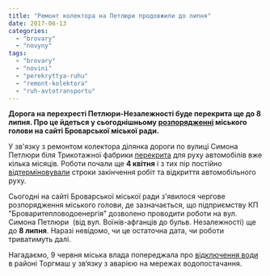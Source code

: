 ```yaml
---
title: "Ремонт колектора на Петлюри продовжили до липня"
date: 2017-06-13
categories: 
  - "brovary"
  - "novyny"
tags: 
  - "brovary"
  - "novini"
  - "perekryttya-ruhu"
  - "remont-kolektora"
  - "ruh-avtotransportu"
---
```


**Дорога на перехресті Петлюри-Незалежності буде перекрита ще до 8 липня. Про це йдеться у сьогоднішньому [розпорядженні](http://brovary-rada.gov.ua/documents/27353.html) міського голови на сайті Броварської міської ради.**

У зв'язку з ремонтом колектора ділянка дороги по вулиці Симона Петлюри біля Трикотажної фабрики [перекрита](http://brovary-rada.gov.ua/documents/26999.html) для руху автомобілів вже кілька місяців. Роботи почали ще **4 квітня** і з тих пір постійно [відтерміновували](https://mpz.brovary.org/ruh-transportu-bilya-trykotazhnoyi-fabryky-perekryto-15-travnya-prodovzhuyut-remont-kolektoru/) строки закінчення робіт та відкриття автомобільного руху.

Сьогодні на сайті Броварської міської ради з'явилося чергове розпорядження міського голови, де зазначається, що підприємству КП "Броваритепловодоенергія" дозволено проводити роботи на вул. Симона Петлюри  (від вул. Воїнів-афганців до бульв. Незалежності) ще до **8 липня**. Наразі невідомо, чи це остаточна дата, чи роботи триватимуть далі.

Нагадаємо, 9 червня міська влада попереджала про [відключення води](https://mpz.brovary.org/anons-sogodni-na-torgmashi-z-18-00-ne-bude-vody/) в районі Торгмаш у зв‘язку з аварією на мережах водопостачання.
